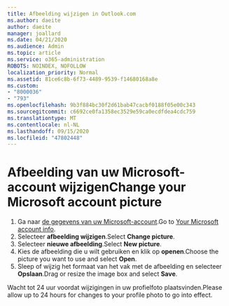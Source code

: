 ```yaml
---
title: Afbeelding wijzigen in Outlook.com
ms.author: daeite
author: daeite
manager: joallard
ms.date: 04/21/2020
ms.audience: Admin
ms.topic: article
ms.service: o365-administration
ROBOTS: NOINDEX, NOFOLLOW
localization_priority: Normal
ms.assetid: 81ce6c8b-6f73-4489-9539-f14680168a8e
ms.custom:
- "8000036"
- "793"
ms.openlocfilehash: 9b3f884bc30f2d61bab47cacbf0188f05e00c343
ms.sourcegitcommit: c6692ce0fa1358ec3529e59ca0ecdfdea4cdc759
ms.translationtype: MT
ms.contentlocale: nl-NL
ms.lasthandoff: 09/15/2020
ms.locfileid: "47802448"
---
```

# <a name="change-your-microsoft-account-picture"></a><span data-ttu-id="2bd1c-102">Afbeelding van uw Microsoft-account wijzigen</span><span class="sxs-lookup"><span data-stu-id="2bd1c-102">Change your Microsoft account picture</span></span>

1. <span data-ttu-id="2bd1c-103">Ga naar [de gegevens van uw Microsoft-account](https://go.microsoft.com/fwlink/p/?linkid=860841).</span><span class="sxs-lookup"><span data-stu-id="2bd1c-103">Go to [Your Microsoft account info](https://go.microsoft.com/fwlink/p/?linkid=860841).</span></span>
2. <span data-ttu-id="2bd1c-104">Selecteer **afbeelding wijzigen**.</span><span class="sxs-lookup"><span data-stu-id="2bd1c-104">Select **Change picture**.</span></span>
3. <span data-ttu-id="2bd1c-105">Selecteer **nieuwe afbeelding**.</span><span class="sxs-lookup"><span data-stu-id="2bd1c-105">Select **New picture**.</span></span>
4. <span data-ttu-id="2bd1c-106">Kies de afbeelding die u wilt gebruiken en klik op **openen**.</span><span class="sxs-lookup"><span data-stu-id="2bd1c-106">Choose the picture you want to use and select **Open**.</span></span>
5. <span data-ttu-id="2bd1c-107">Sleep of wijzig het formaat van het vak met de afbeelding en selecteer **Opslaan**.</span><span class="sxs-lookup"><span data-stu-id="2bd1c-107">Drag or resize the image box and select **Save**.</span></span>

<span data-ttu-id="2bd1c-108">Wacht tot 24 uur voordat wijzigingen in uw profielfoto plaatsvinden.</span><span class="sxs-lookup"><span data-stu-id="2bd1c-108">Please allow up to 24 hours for changes to your profile photo to go into effect.</span></span>